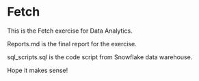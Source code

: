 # Fetch
This is the Fetch exercise for Data Analytics.

Reports.md is the final report for the exercise.

sql_scripts.sql is the code script from Snowflake data warehouse.

Hope it makes sense!

